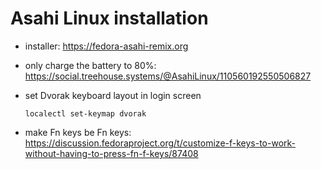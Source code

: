 # Asahi Linux installation

- installer: https://fedora-asahi-remix.org
- only charge the battery to 80%:
  https://social.treehouse.systems/@AsahiLinux/110560192550506827
- set Dvorak keyboard layout in login screen

  ```
  localectl set-keymap dvorak
  ```
- make Fn keys be Fn keys: https://discussion.fedoraproject.org/t/customize-f-keys-to-work-without-having-to-press-fn-f-keys/87408
